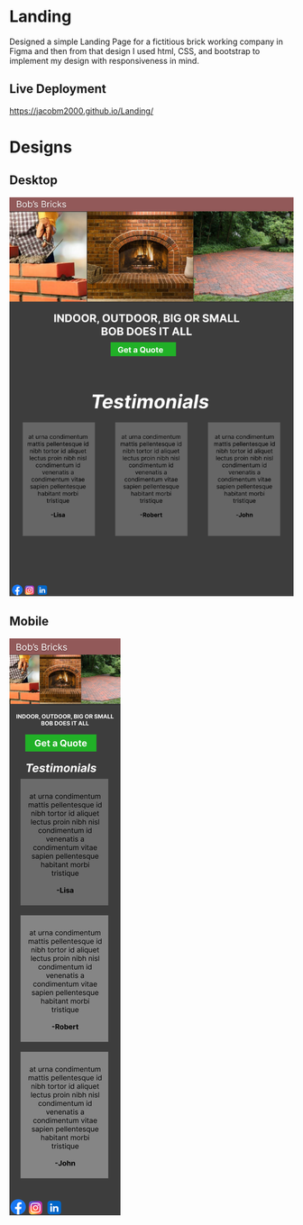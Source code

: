 # Landing
Designed a simple Landing Page for a fictitious brick working company in Figma and then from that design I used html, CSS, and bootstrap 
to implement my design with responsiveness in mind.
## Live Deployment
  https://jacobm2000.github.io/Landing/

# Designs

  ## Desktop
  ![](./Designs/Desktop.png)
  ## Mobile
  ![](./Designs/Mobile.png)


